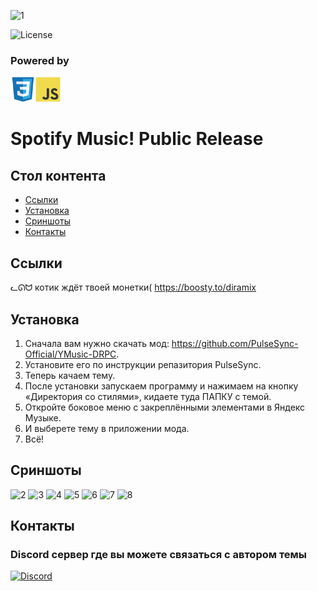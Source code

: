 ![1](https://github.com/Diramix/Spotify-Music/assets/79011730/36cf0146-6397-4ca0-8dfe-0c8d7077d62a)

![License](https://img.shields.io/github/license/Diramix/Spotify-Music.svg?style=for-the-badge)
### Powered by
<a href="https://developer.mozilla.org/en-US/docs/Web/CSS"><img src="https://raw.githubusercontent.com/devicons/devicon/master/icons/css3/css3-original.svg" height="40px" width="40px" /></a><a href="https://developer.mozilla.org/en-US/docs/Web/JavaScript"><img src="https://raw.githubusercontent.com/devicons/devicon/master/icons/javascript/javascript-original.svg" height="40px" width="40px" /></a>
    
# Spotify Music! Public Release

## Стол контента
- [Ссылки](#Ссылки)
- [Установка](#Установка)
- [Сриншоты](#Сриншоты)
- [Контакты](#Контакты)

## Ссылки
ᓚᘏᗢ котик ждёт твоей монетки( https://boosty.to/diramix

## Установка
1. Сначала вам нужно скачать мод: https://github.com/PulseSync-Official/YMusic-DRPC.
2. Установите его по инструкции репазитория PulseSync.
3. Теперь качаем тему.
4. После установки запускаем программу и нажимаем на кнопку «Директория со стилями», кидаете туда ПАПКУ с темой.
5. Откройте боковое меню с закреплёнными элементами в Яндекс Музыке.
6. И выберете тему в приложении мода.
7. Всё!

## Сриншоты
![2](https://github.com/Diramix/Spotify-Music/assets/79011730/77b4e12b-e3ee-4539-b3e4-6ae8029cd021)
![3](https://github.com/Diramix/Spotify-Music/assets/79011730/6557b94c-9764-4588-a082-5e02acc26fb8)
![4](https://github.com/Diramix/Spotify-Music/assets/79011730/06dfcb24-82bd-4ba6-b924-374a7e93076f)
![5](https://github.com/Diramix/Spotify-Music/assets/79011730/86db0450-2193-4aaa-8aa5-3a257c42c941)
![6](https://github.com/Diramix/Spotify-Music/assets/79011730/6f3236be-bbed-4537-b4f5-c573899259eb)
![7](https://github.com/Diramix/Spotify-Music/assets/79011730/6da2b2f6-3155-4e21-b745-a13e1391e7c1)
![8](https://github.com/Diramix/Spotify-Music/assets/79011730/7d972431-93c0-45da-b403-39a77f52b702)

## Контакты
### Discord сервер где вы можете связаться с автором темы
[![Discord](https://img.shields.io/badge/Discord-%237289DA.svg?logo=discord&logoColor=white)](https://discord.gg/ky6bcdy7KA)
